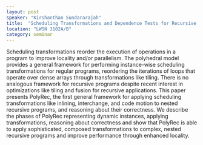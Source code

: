 ```yaml
---
layout: post
speaker: "Kirshanthan Sundararajah"
title:  "Scheduling Transformations and Dependence Tests for Recursive Programs"
location: "LWSN 3102A/B"
category: seminar
---
```

Scheduling transformations reorder the execution of operations in a program to improve locality and/or parallelism. The polyhedral model provides a general framework for performing instance-wise scheduling transformations for regular programs, reordering the iterations of loops that operate over dense arrays through transformations like tiling. There is no analogous framework for recursive programs despite recent interest in optimizations like tiling and fusion for recursive applications. This paper presents PolyRec, the first general framework for applying scheduling transformations like inlining, interchange, and code motion to nested recursive programs, and reasoning about their correctness. We describe the phases of PolyRec representing dynamic instances, applying transformations, reasoning about correctness and show that PolyRec is able to apply sophisticated, composed transformations to complex, nested recursive programs and improve performance through enhanced locality.
 
